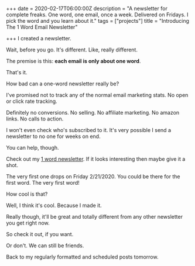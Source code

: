 +++
date = 2020-02-17T06:00:00Z
description = "A newsletter for complete freaks. One word, one email, once a week. Delivered on Fridays. I pick the word and you learn about it."
tags = ["projects"]
title = "Introducing The 1 Word Email Newsletter"

+++
I created a newsletter.

Wait, before you go. It's different. Like, really different.

The premise is this: **each email is only about one word**.

That's it.

How bad can a one-word newsletter really be?

I've promised not to track any of the normal email marketing stats. No open or click rate tracking.

Definitely no conversions. No selling. No affiliate marketing. No amazon links. No calls to action.

I won't even check who's subscribed to it. It's very possible I send a newsletter to no one for weeks on end.

You can help, though.

Check out my [1 word newsletter](https://1word.email). If it looks interesting then maybe give it a shot.

The very first one drops on Friday 2/21/2020. You could be there for the first word. The very first word!

How cool is that?

Well, I think it's cool. Because I made it.

Really though, it'll be great and totally different from any other newsletter you get right now.

So check it out, if you want.

Or don't. We can still be friends.

Back to my regularly formatted and scheduled posts tomorrow.